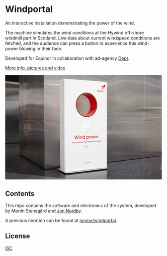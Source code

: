 # Windportal
An interactive installation demonstrating the power of the wind.

The machine simulates the wind conditions at the Hywind off-shore windmill part in Scotland.
Live data about current windspeed conditions are fetched, and the audience can press a button
to experience this wind-power blowing in their face.

Developed for Equinor in collaboration with ad-agency [Dept](http://dept.no).

[More info, pictures and video](https://dept.no/project/equinor-wind-portal)

![Finished windportal](./doc/photos/finished-onsite.jpg)

## Contents
This repo contains the software and electronics of the system,
developed by Martin Stensgård and [Jon Nordby](http://jonnor.com).

A previous iteration can be found at [jonnor/windportal](https://github.com/jonnor/windportal).

## License
[ISC](./LICENSE.md)

